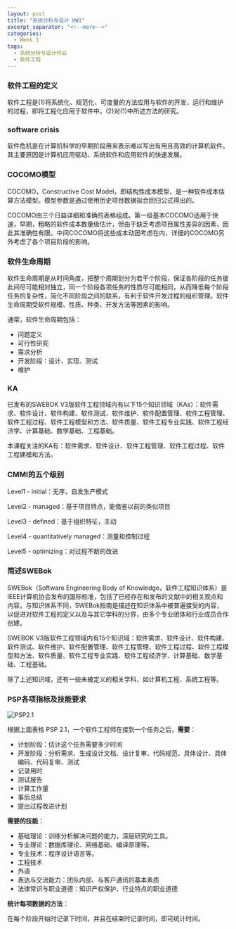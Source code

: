 ```yaml
---
layout: post
title: "系统分析与设计 HW1"
excerpt_separator: "<!--more-->"
categories:
  - Week 1
tags:
  - 系统分析与设计作业
  - 软件工程
---
```


### 软件工程的定义

软件工程是(1)将系统化、规范化、可度量的方法应用与软件的开发、运行和维护的过程，即将工程化应用于软件中。(2)对(1)中所述方法的研究。

<!--more-->

### software crisis

软件危机是在计算机科学的早期阶段用来表示难以写出有用且高效的计算机软件。其主要原因是计算机应用驱动、系统软件和应用软件的快速发展。

### COCOMO模型

COCOMO，Constructive Cost Model，即结构性成本模型，是一种软件成本估算方法模型。模型参数是通过使用历史项目数据拟合回归公式得出的。

COCOMO由三个日益详细和准确的表格组成。第一级基本COCOMO适用于快速，早期，粗略的软件成本数量级估计，但由于缺乏考虑项目属性差异的因素，因此其准确性有限。中间COCOMO将这些成本动因考虑在内，详细的COCOMO另外考虑了各个项目阶段的影响。

### 软件生命周期

软件生命周期是从时间角度，把整个周期划分为若干个阶段，保证各阶段的任务彼此间尽可能相对独立，同一个阶段各项任务的性质尽可能相同，从而降低每个阶段任务的复杂性，简化不同阶段之间的联系，有利于软件开发过程的组织管理。软件生命周期受软件规模、性质、种类、开发方法等因素的影响。

通常，软件生命周期包括：

- 问题定义
- 可行性研究
- 需求分析
- 开发阶段：设计、实现、测试
- 维护

### KA

已发布的SWEBOK V3版软件工程领域内有以下15个知识领域（KAs）：软件需求、软件设计、软件构建、软件测试、软件维护、软件配置管理、软件工程管理、软件工程过程、软件工程模型和方法、软件质量、软件工程专业实践、软件工程经济学、计算基础、数学基础、工程基础。

本课程关注的KA有：软件需求、软件设计、软件工程管理、软件工程过程、软件工程建模和方法。

### CMMI的五个级别

Level1 - initial：无序，自发生产模式

Level2 - managed：基于项目特点，能借鉴以前的类似项目

Level3 - defined：基于组织特征，主动

Level4 - quantitatively managed：测量和控制过程

Level5 - optimizing：对过程不断的改进

### 简述SWEBok

SWEBok（Software Engineering Body of Knowledge，软件工程知识体系）是IEEE计算机协会发布的国际标准，包括了已经存在和发布的文献中的相关观点和内容。与知识体系不同，SWEBok指南是描述在知识体系中被普遍接受的内容，以促进对软件工程的定义以及与其它学科的分界，由多个专业团体和行业成员合作创建。

SWEBOK V3版软件工程领域内有15个知识域：软件需求、软件设计、软件构建、软件测试、软件维护、软件配置管理、软件工程管理、软件工程过程、软件工程模型和方法、软件质量、软件工程专业实践、软件工程经济学、计算基础、数学基础、工程基础。

除了上述知识域，还有一些未被定义的相关学科，如计算机工程、系统工程等。

### PSP各项指标及技能要求

<img alt="PSP2.1" src="https://wx2.sinaimg.cn/mw690/006jmcRjly1fpcv0sn9drj30su0itgro.jpg"/>

根据上面表格 PSP 2.1，一个软件工程师在接到一个任务之后，**需要**：

- 计划阶段：估计这个任务需要多少时间
- 开发阶段：分析需求、生成设计文档、设计复审、代码规范、具体设计、具体编码、代码复审、测试
- 记录用时
- 测试报告
- 计算工作量
- 事后总结
- 提出过程改进计划

**需要的技能**：

- 基础理论：训练分析解决问题的能力，深层研究的工具。
- 专业理论：数据库理论、网络基础、编译原理等。
- 专业技术：程序设计语言等。
- 工程技术
- 外语
- 表达与交流能力：团队内部、与客户通讯的基本素质
- 法律常识与职业道德：知识产权保护、行业特点的职业道德

**统计每项数据的方法**：

在每个阶段开始时记录下时间，并且在结束时记录时间，即可统计时间。

